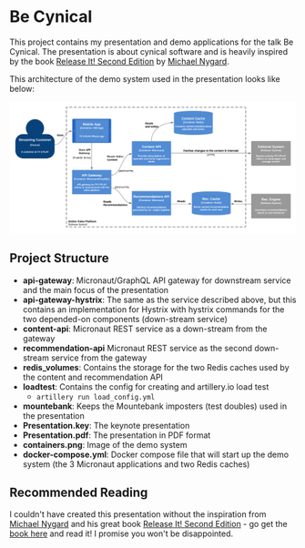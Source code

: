 # Be Cynical

This project contains my presentation and demo applications for the talk Be Cynical. The presentation is about cynical software and is heavily inspired by the book [Release It! Second Edition](https://pragprog.com/book/mnee2/release-it-second-edition) by [Michael Nygard](https://www.michaelnygard.com/).

This architecture of the demo system used in the presentation looks like below:

![container diagram](https://raw.githubusercontent.com/jimmikristensen/talk-be-cynical/master/containers.png)

## Project Structure

* __api-gateway__: Micronaut/GraphQL API gateway for downstream service and the main focus of the presentation
* __api-gateway-hystrix__: The same as the service described above, but this contains an implementation for Hystrix with hystrix commands for the two depended-on components (down-stream service)
* __content-api__: Micronaut REST service as a down-stream from the gateway
* __recommendation-api__ Micronaut REST service as the second down-stream service from the gateway
* __redis_volumes__: Contains the storage for the two Redis caches used by the content and recommendation API
* __loadtest__: Contains the config for creating and artillery.io load test 
  * ```artillery run load_config.yml```
* __mountebank__: Keeps the Mountebank imposters (test doubles) used in the presentation
* __Presentation.key__: The keynote presentation
* __Presentation.pdf__: The presentation in PDF format
* __containers.png__: Image of the demo system
* __docker-compose.yml__: Docker compose file that will start up the demo system (the 3 Micronaut applications and two Redis caches)

## Recommended Reading

I couldn't have created this presentation without the inspiration from [Michael Nygard](https://www.michaelnygard.com/) and his great book [Release It! Second Edition](https://pragprog.com/book/mnee2/release-it-second-edition) - go get the [book here](https://pragprog.com/book/mnee2/release-it-second-edition) and read it! I promise you won't be disappointed.